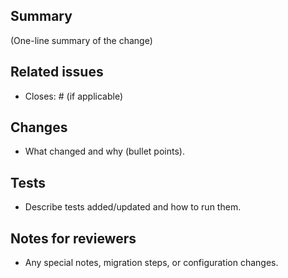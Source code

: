 ## Summary
(One-line summary of the change)

## Related issues
- Closes: #<issue-number> (if applicable)

## Changes
- What changed and why (bullet points).

## Tests
- Describe tests added/updated and how to run them.

## Notes for reviewers
- Any special notes, migration steps, or configuration changes.